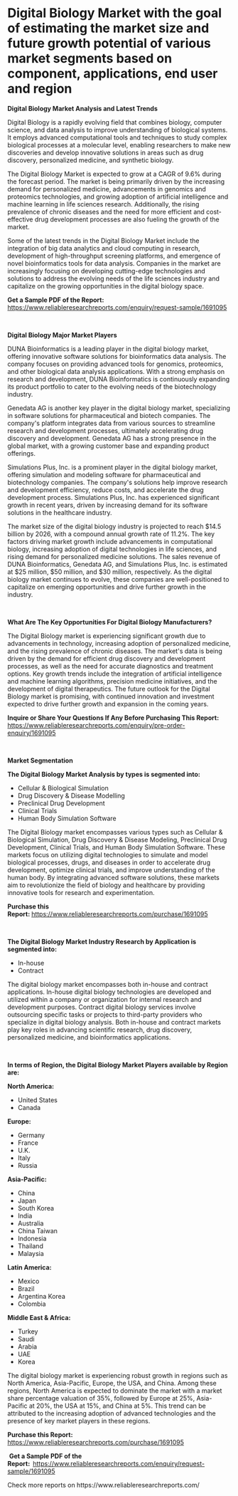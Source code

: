 <p><h1>Digital Biology Market with the goal of estimating the market size and future growth potential of various market segments based on component, applications, end user and region</h1></p><p><strong>Digital Biology Market Analysis and Latest Trends</strong></p>
<p><p>Digital Biology is a rapidly evolving field that combines biology, computer science, and data analysis to improve understanding of biological systems. It employs advanced computational tools and techniques to study complex biological processes at a molecular level, enabling researchers to make new discoveries and develop innovative solutions in areas such as drug discovery, personalized medicine, and synthetic biology.</p><p>The Digital Biology Market is expected to grow at a CAGR of 9.6% during the forecast period. The market is being primarily driven by the increasing demand for personalized medicine, advancements in genomics and proteomics technologies, and growing adoption of artificial intelligence and machine learning in life sciences research. Additionally, the rising prevalence of chronic diseases and the need for more efficient and cost-effective drug development processes are also fueling the growth of the market.</p><p>Some of the latest trends in the Digital Biology Market include the integration of big data analytics and cloud computing in research, development of high-throughput screening platforms, and emergence of novel bioinformatics tools for data analysis. Companies in the market are increasingly focusing on developing cutting-edge technologies and solutions to address the evolving needs of the life sciences industry and capitalize on the growing opportunities in the digital biology space.</p></p>
<p><strong>Get a Sample PDF of the Report:&nbsp;</strong> <a href="https://www.reliableresearchreports.com/enquiry/request-sample/1691095">https://www.reliableresearchreports.com/enquiry/request-sample/1691095</a></p>
<p>&nbsp;</p>
<p><strong>Digital Biology Major Market Players</strong></p>
<p><p>DUNA Bioinformatics is a leading player in the digital biology market, offering innovative software solutions for bioinformatics data analysis. The company focuses on providing advanced tools for genomics, proteomics, and other biological data analysis applications. With a strong emphasis on research and development, DUNA Bioinformatics is continuously expanding its product portfolio to cater to the evolving needs of the biotechnology industry.</p><p>Genedata AG is another key player in the digital biology market, specializing in software solutions for pharmaceutical and biotech companies. The company's platform integrates data from various sources to streamline research and development processes, ultimately accelerating drug discovery and development. Genedata AG has a strong presence in the global market, with a growing customer base and expanding product offerings.</p><p>Simulations Plus, Inc. is a prominent player in the digital biology market, offering simulation and modeling software for pharmaceutical and biotechnology companies. The company's solutions help improve research and development efficiency, reduce costs, and accelerate the drug development process. Simulations Plus, Inc. has experienced significant growth in recent years, driven by increasing demand for its software solutions in the healthcare industry.</p><p>The market size of the digital biology industry is projected to reach $14.5 billion by 2026, with a compound annual growth rate of 11.2%. The key factors driving market growth include advancements in computational biology, increasing adoption of digital technologies in life sciences, and rising demand for personalized medicine solutions. The sales revenue of DUNA Bioinformatics, Genedata AG, and Simulations Plus, Inc. is estimated at $25 million, $50 million, and $30 million, respectively. As the digital biology market continues to evolve, these companies are well-positioned to capitalize on emerging opportunities and drive further growth in the industry.</p></p>
<p>&nbsp;</p>
<p><strong>What Are The Key Opportunities For Digital Biology Manufacturers?</strong></p>
<p><p>The Digital Biology market is experiencing significant growth due to advancements in technology, increasing adoption of personalized medicine, and the rising prevalence of chronic diseases. The market's data is being driven by the demand for efficient drug discovery and development processes, as well as the need for accurate diagnostics and treatment options. Key growth trends include the integration of artificial intelligence and machine learning algorithms, precision medicine initiatives, and the development of digital therapeutics. The future outlook for the Digital Biology market is promising, with continued innovation and investment expected to drive further growth and expansion in the coming years.</p></p>
<p><strong>Inquire or Share Your Questions If Any Before Purchasing This Report:</strong> <a href="https://www.reliableresearchreports.com/enquiry/pre-order-enquiry/1691095">https://www.reliableresearchreports.com/enquiry/pre-order-enquiry/1691095</a></p>
<p>&nbsp;</p>
<p><strong>Market Segmentation</strong></p>
<p><strong>The Digital Biology Market Analysis by types is segmented into:</strong></p>
<p><ul><li>Cellular & Biological Simulation</li><li>Drug Discovery & Disease Modelling</li><li>Preclinical Drug Development</li><li>Clinical Trials</li><li>Human Body Simulation Software</li></ul></p>
<p><p>The Digital Biology market encompasses various types such as Cellular & Biological Simulation, Drug Discovery & Disease Modeling, Preclinical Drug Development, Clinical Trials, and Human Body Simulation Software. These markets focus on utilizing digital technologies to simulate and model biological processes, drugs, and diseases in order to accelerate drug development, optimize clinical trials, and improve understanding of the human body. By integrating advanced software solutions, these markets aim to revolutionize the field of biology and healthcare by providing innovative tools for research and experimentation.</p></p>
<p><strong>Purchase this Report:&nbsp;</strong><a href="https://www.reliableresearchreports.com/purchase/1691095">https://www.reliableresearchreports.com/purchase/1691095</a></p>
<p>&nbsp;</p>
<p><strong>The Digital Biology Market Industry Research by Application is segmented into:</strong></p>
<p><ul><li>In-house</li><li>Contract</li></ul></p>
<p><p>The digital biology market encompasses both in-house and contract applications. In-house digital biology technologies are developed and utilized within a company or organization for internal research and development purposes. Contract digital biology services involve outsourcing specific tasks or projects to third-party providers who specialize in digital biology analysis. Both in-house and contract markets play key roles in advancing scientific research, drug discovery, personalized medicine, and bioinformatics applications.</p></p>
<p>&nbsp;</p>
<p><strong>In terms of Region, the Digital Biology Market Players available by Region are:</strong></p>
<p>
    <p> <strong> North America: </strong>
        <ul>
            <li>United States</li>
            <li>Canada</li>
        </ul>
        </p> 
    <p> <strong> Europe: </strong>
        <ul>
            <li>Germany</li>
            <li>France</li>
            <li>U.K.</li>
            <li>Italy</li>
            <li>Russia</li>
        </ul>
        </p> 
    <p> <strong> Asia-Pacific: </strong>
        <ul>
            <li>China</li>
            <li>Japan</li>
            <li>South Korea</li>
            <li>India</li>
            <li>Australia</li>
            <li>China Taiwan</li>
            <li>Indonesia</li>
            <li>Thailand</li>
            <li>Malaysia</li>
        </ul>
        </p> 
    <p> <strong> Latin America: </strong>
        <ul>
            <li>Mexico</li>
            <li>Brazil</li>
            <li>Argentina Korea</li>
            <li>Colombia</li>
        </ul>
        </p> 
    <p> <strong> Middle East & Africa: </strong>
        <ul>
            <li>Turkey</li>
            <li>Saudi</li>
            <li>Arabia</li>
            <li>UAE</li>
            <li>Korea</li>
        </ul>
    </p>
    </p>
<p><p>The digital biology market is experiencing robust growth in regions such as North America, Asia-Pacific, Europe, the USA, and China. Among these regions, North America is expected to dominate the market with a market share percentage valuation of 35%, followed by Europe at 25%, Asia-Pacific at 20%, the USA at 15%, and China at 5%. This trend can be attributed to the increasing adoption of advanced technologies and the presence of key market players in these regions.</p></p>
<p><strong>Purchase this Report: </strong><a href="https://www.reliableresearchreports.com/purchase/1691095">https://www.reliableresearchreports.com/purchase/1691095</a></p>
<p>&nbsp;<strong>Get a Sample PDF of the Report:&nbsp;&nbsp;</strong><a href="https://www.reliableresearchreports.com/enquiry/request-sample/1691095">https://www.reliableresearchreports.com/enquiry/request-sample/1691095</a></p>
<p><strong></strong></p>
<p>Check more reports on https://www.reliableresearchreports.com/</p>